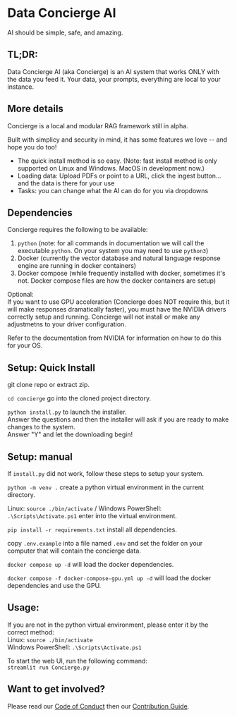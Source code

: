 # Data Concierge AI #  
AI should be simple, safe, and amazing.  

## TL;DR: ##
Data Concierge AI (aka Concierge) is an AI system that works ONLY with the data you feed it. Your data, your prompts, everything are local to your instance.

## More details ##
Concierge is a local and modular RAG framework still in alpha.  

Built with simplicy and security in mind, it has some features we love -- and hope you do too!
* The quick install method is so easy.  (Note: fast install method is only supported on Linux and Windows. MacOS in development now.) 
* Loading data: Upload PDFs or point to a URL, click the ingest button... and the data is there for your use
* Tasks: you can change what the AI can do for you via dropdowns

## Dependencies ##  
Concierge requires the following to be available:
1. `python` (note: for all commands in documentation we will call the executable `python`. On your system you may need to use `python3`)
2. Docker (currently the vector database and natural language response engine are running in docker containers)
3. Docker compose (while frequently installed with docker, sometimes it's not. Docker compose files are how the docker containers are setup)  
   
Optional:  
If you want to use GPU acceleration (Concierge does NOT require this, but it will make responses dramatically faster), you must have the 
NVIDIA drivers correctly setup and running. Concierge will not install or make any adjustmetns to your driver configuration.  

Refer to the documentation from NVIDIA for information on how to do this for your OS.

## Setup: Quick Install ##
git clone repo or extract zip. 

`cd concierge` go into the cloned project directory.

`python install.py` to launch the installer.  
Answer the questions and then the installer will ask if you are ready to make changes to the system.  
Answer "Y" and let the downloading begin!


## Setup: manual ##
If `install.py` did not work, follow these steps to setup your system. 

`python -m venv .` create a python virtual environment in the current directory.

Linux: `source ./bin/activate` / Windows PowerShell: `.\Scripts\Activate.ps1` enter into the virtual environment.

`pip install -r requirements.txt` install all dependencies.

copy `.env.example` into a file named `.env` and set the folder on your computer that will contain the concierge data.

`docker compose up -d` will load the docker dependencies.

`docker compose -f docker-compose-gpu.yml up -d` will load the docker dependencies and use the GPU.

## Usage: ##
If you are not in the python virtual environment, please enter it by the correct method:  
Linux: `source ./bin/activate`  
Windows PowerShell: `.\Scripts\Activate.ps1`

To start the web UI, run the following command:  
`streamlit run Concierge.py`

## Want to get involved? ##

Please read our [Code of Conduct](CODE_OF_CONDUCT.md) then our [Contribution Guide](CONTRIBUTING.md).
